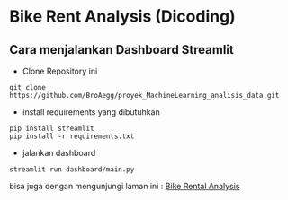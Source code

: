 # Bike Rent Analysis (Dicoding)

## Cara menjalankan Dashboard Streamlit

- Clone Repository ini

```shell
git clone https://github.com/BroAegg/proyek_MachineLearning_analisis_data.git
```

- install requirements yang dibutuhkan

```shell
pip install streamlit
pip install -r requirements.txt
```

- jalankan dashboard

```shell
streamlit run dashboard/main.py
```

bisa juga dengan mengunjungi laman ini :
[Bike Rental Analysis]((https://p4v9ymw9pon5udyak2k9ap.streamlit.app/))
